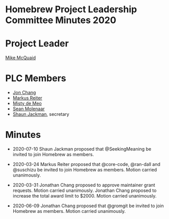 # Homebrew Project Leadership Committee Minutes 2020

# Project Leader

[Mike McQuaid](https://github.com/mikemcquaid)

# PLC Members

- [Jon Chang](https://github.com/jonchang)
- [Markus Reiter](https://github.com/reitermarkus)
- [Misty de Meo](https://github.com/mistydemeo)
- [Sean Molenaar](https://github.com/SMillerDev)
- [Shaun Jackman](https://github.com/sjackman), secretary

# Minutes

- 2020-07-10
  Shaun Jackman proposed that @SeekingMeaning be invited to join Homebrew as members.

- 2020-03-24
  Markus Reiter proposed that @core-code, @ran-dall and @suschizu be invited to join Homebrew as members.
  Motion carried unanimously.

- 2020-03-31
  Jonathan Chang proposed to approve maintainer grant requests.
  Motion carried unanimously.
  Jonathan Chang proposed to increase the total award limit to $2000.
  Motion carried unanimously.

- 2020-06-09
  Jonathan Chang proposed that @gromgit be invited to join Homebrew as members.
  Motion carried unanimously.
